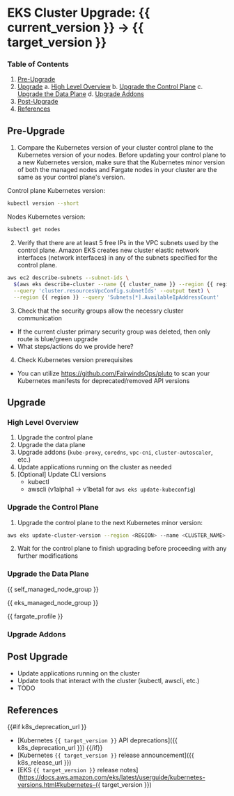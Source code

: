 # EKS Cluster Upgrade: {{ current_version }} -> {{ target_version }}

### Table of Contents

1. [Pre-Upgrade](#pre-upgrade)
2. [Upgrade](#upgrade)
  a. [High Level Overview](#high-level-overview)
  b. [Upgrade the Control Plane](#upgrade-the-control-plane)
  c. [Upgrade the Data Plane](#upgrade-the-data-plane)
  d. [Upgrade Addons](#upgrade-addons)
3. [Post-Upgrade](#post-upgrade)
4. [References](#references)

## Pre-Upgrade

1. Compare the Kubernetes version of your cluster control plane to the Kubernetes version of your nodes. Before updating your control plane to a new Kubernetes version, make sure that the Kubernetes minor version of both the managed nodes and Fargate nodes in your cluster are the same as your control plane's version.

Control plane Kubernetes version:
```sh
kubectl version --short
```

Nodes Kubernetes version:
```sh
kubectl get nodes
```

2. Verify that there are at least 5 free IPs in the VPC subnets used by the control plane. Amazon EKS creates new cluster elastic network interfaces (network interfaces) in any of the subnets specified for the control plane.

```sh
aws ec2 describe-subnets --subnet-ids \
  $(aws eks describe-cluster --name {{ cluster_name }} --region {{ region }} \
  --query 'cluster.resourcesVpcConfig.subnetIds' --output text) \
  --region {{ region }} --query 'Subnets[*].AvailableIpAddressCount'
```

3. Check that the security groups allow the necessry cluster communication
  - If the current cluster primary security group was deleted, then only route is blue/green upgrade
  - What steps/actions do we provide here?

4. Check Kubernetes version prerequisites
  - You can utilize https://github.com/FairwindsOps/pluto to scan your Kubernetes manifests for deprecated/removed API versions

## Upgrade

### High Level Overview

1. Upgrade the control plane
2. Upgrade the data plane
3. Upgrade addons (`kube-proxy`, `coredns`, `vpc-cni`, `cluster-autoscaler`, etc.)
4. Update applications running on the cluster as needed
5. [Optional] Update CLI versions
    - kubectl
    - awscli (v1alpha1 -> v1beta1 for `aws eks update-kubeconfig`)

### Upgrade the Control Plane

1. Upgrade the control plane to the next Kubernetes minor version:

```sh
aws eks update-cluster-version --region <REGION> --name <CLUSTER_NAME> --kubernetes-version {{ target_version }}
```

2. Wait for the control plane to finish upgrading before proceeding with any further modifications

### Upgrade the Data Plane

{{ self_managed_node_group }}

{{ eks_managed_node_group }}

{{ fargate_profile }}

### Upgrade Addons

## Post Upgrade

- Update applications running on the cluster
- Update tools that interact with the cluster (kubectl, awscli, etc.)
- TODO

## References

{{#if k8s_deprecation_url }}
- [Kubernetes `{{ target_version }}` API deprecations]({{ k8s_deprecation_url }})
{{/if}}
- [Kubernetes `{{ target_version }}` release announcement]({{ k8s_release_url }})
- [EKS `{{ target_version }}` release notes](https://docs.aws.amazon.com/eks/latest/userguide/kubernetes-versions.html#kubernetes-{{ target_version }})
